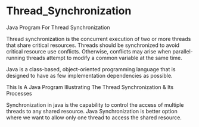 # Thread_Synchronization
Java Program For Thread Synchronization

Thread synchronization is the concurrent execution of two or more threads that share critical resources. Threads should be synchronized to avoid critical resource use conflicts. Otherwise, conflicts may arise when parallel-running threads attempt to modify a common variable at the same time.

Java is a class-based, object-oriented programming language that is designed to have as few implementation dependencies as possible.

This Is A Java Program Illustrating The Thread Synchronization & Its Processes

Synchronization in java is the capability to control the access of multiple threads to any shared resource. Java Synchronization is better option where we want to allow only one thread to access the shared resource.
